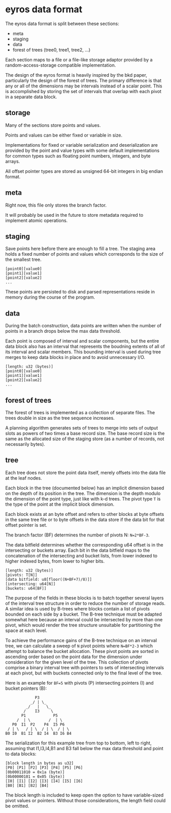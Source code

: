 # eyros data format

The eyros data format is split between these sections:

* meta
* staging
* data
* forest of trees (tree0, tree1, tree2, ...)

Each section maps to a file or a file-like storage adaptor provided by
a random-access-storage compatible implementation.

The design of the eyros format is heavily inspired by the bkd paper,
particularly the design of the forest of trees. The primary difference is that
any or all of the dimensions may be intervals instead of a scalar point. This is
accomplished by storing the set of intervals that overlap with each pivot in a
separate data block.

## storage

Many of the sections store points and values.

Points and values can be either fixed or variable in size.

Implementations for fixed or variable serialization and deserialization are
provided by the point and value types with some default implementations for
common types such as floating point numbers, integers, and byte arrays.

All offset pointer types are stored as unsigned 64-bit integers in big endian
format.

## meta

Right now, this file only stores the branch factor.

It will probably be used in the future to store metadata required to implement
atomic operations.

## staging

Save points here before there are enough to fill a tree. The staging area holds a
fixed number of points and values which corresponds to the size of the smallest
tree. 

```
[point0][value0]
[point1][value1]
[point2][value2]
...
```

These points are persisted to disk and parsed representations reside in memory
during the course of the program.

## data

During the batch construction, data points are written when the number of points
in a branch drops below the max data threshold.

Each point is composed of interval and scalar components, but the entire data
block also has an interval that represents the boudning extents of all of its
interval and scalar members. This bounding interval is used during tree merges
to keep data blocks in place and to avoid unnecessary I/O.

```
[length: u32 (bytes)]
[point0][value0]
[point1][value1]
[point2][value2]
...
```

## forest of trees

The forest of trees is implemented as a collection of separate files. The trees
double in size as the tree sequence increases.

A planning algorithm generates sets of trees to merge into sets of output slots
as powers of two times a base record size. The base record size is the same as
the allocated size of the staging store (as a number of records, not necessarily
bytes).

## tree

Each tree does not store the point data itself, merely offsets into the data
file at the leaf nodes.

Each block in the tree (documented below) has an implicit dimension based on the
depth of its position in the tree. The dimension is the depth modulo the
dimension of the point type, just like with k-d trees. The pivot type `T` is the
type of the point at the implicit block dimension.

Each block exists at an byte offset and refers to other blocks at byte offsets
in the same tree file or to byte offsets in the data store if the data bit for
that offset pointer is set.

The branch factor (BF) determines the number of pivots N: `N=2*BF-3`.

The data bitfield determines whether the corresponding u64 offset is in the
intersecting or buckets array. Each bit in the data bitfield maps to the
concatenation of the intersecting and bucket lists, from lower indexed to higher
indexed bytes, from lower to higher bits.

```
[length: u32 (bytes)]
[pivots: T[N]]
[data bitfield: u8[floor((N+BF+7)/8)]]
[intersecting: u64[N]]
[buckets: u64[BF]]
```

The purpose of the fields in these blocks is to batch together several layers of
the interval tree structure in order to reduce the number of storage reads. A
similar idea is used by B-trees where blocks contain a list of pivots bounded on
each side by a bucket. The B-tree technique must be adapted somewhat here
because an interval could be intersected by more than one pivot, which would
render the tree structure unsuitable for partitioning the space at each level.

To achieve the performance gains of the B-tree technique on an interval tree,
we can calculate a sweep of `N` pivot points where `N=BF*2-3` which attempt to
balance the bucket allocation. These pivot points are sorted in ascending order
based on the point data for the dimension under consideration for the given
level of the tree. This collection of pivots comprise a binary interval tree
with pointers to sets of intersecting intervals at each pivot, but with buckets
connected only to the final level of the tree.

Here is an example for `BF=5` with pivots (P) intersecting pointers (I) and
bucket pointers (B):

```
             P3
           _/ | \_
         _/   |   \_
        /    I3     \
       P1            P5
     /  | \        /  | \
   P0  I1  P2    P4  I5 P6
 / | \   / | \  / | \  / | \
B0 I0  B1 I2  B2 I4  B3 I6 B4

```

The serialization for this example tree from top to bottom, left to right,
assuming that I1,I3,I4,B1 and B3 fall below the max data threshold and point to
data blocks:

```
[block length in bytes as u32]
[P0] [P1] [P2] [P3] [P4] [P5] [P6]
[0b00011010 = 0x1a (byte)]
[0b00000101 = 0x05 (byte)]
[I0] [I1] [I2] [I3] [I4] [I5] [I6]
[B0] [B1] [B2] [B4]
```

The block length is included to keep open the option to have variable-sized
pivot values or pointers. Without those considerations, the length field could
be omitted.

